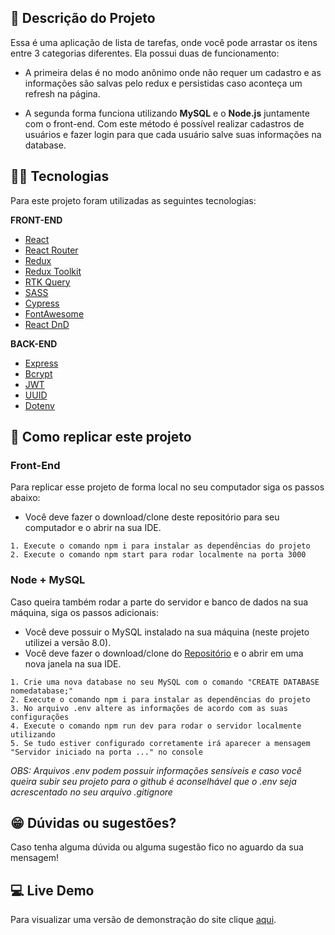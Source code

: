 ## :ledger: Descrição do Projeto
Essa é uma aplicação de lista de tarefas, onde você pode arrastar os itens entre 3 categorias diferentes. Ela possui duas de funcionamento:

- A primeira delas é no modo anônimo onde não requer um cadastro e as informações são salvas pelo redux e persistidas caso aconteça um refresh na página.

- A segunda forma funciona utilizando **MySQL** e o **Node.js** juntamente com o front-end. Com este método é possível realizar cadastros de usuários e fazer login para que cada usuário salve suas informações na database.

## :man_technologist: Tecnologias

Para este projeto foram utilizadas as seguintes tecnologias:

**FRONT-END**

- [React](https://pt-br.reactjs.org/)
- [React Router](https://reactrouter.com/)
- [Redux](https://redux.js.org/)
- [Redux Toolkit](https://redux-toolkit.js.org/)
- [RTK Query](https://redux-toolkit.js.org/rtk-query/overview)
- [SASS](https://sass-lang.com/)
- [Cypress](https://www.cypress.io/)
- [FontAwesome](https://fontawesome.com/)
- [React DnD](https://react-dnd.github.io/react-dnd/about)

**BACK-END**

- [Express](https://expressjs.com/pt-br/)
- [Bcrypt](https://www.npmjs.com/package/bcrypt)
- [JWT](https://jwt.io/)
- [UUID](https://www.uuidgenerator.net/)
- [Dotenv](https://www.npmjs.com/package/dotenv)

## :dvd: Como replicar este projeto
### Front-End
Para replicar esse projeto de forma local no seu computador siga os passos abaixo:

* Você deve fazer o download/clone deste repositório para seu computador e o abrir na sua IDE.
```
1. Execute o comando npm i para instalar as dependências do projeto
2. Execute o comando npm start para rodar localmente na porta 3000
```

### Node + MySQL
Caso queira também rodar a parte do servidor e banco de dados na sua máquina, siga os passos adicionais:
* Você deve possuir o MySQL instalado na sua máquina (neste projeto utilizei a versão 8.0).
* Você deve fazer o download/clone do [Repositório](https://github.com/rodhenr/Backend-ToDo-List) e o abrir em uma nova janela na sua IDE.
```
1. Crie uma nova database no seu MySQL com o comando "CREATE DATABASE nomedatabase;"
2. Execute o comando npm i para instalar as dependências do projeto
3. No arquivo .env altere as informações de acordo com as suas configurações
4. Execute o comando npm run dev para rodar o servidor localmente utilizando
5. Se tudo estiver configurado corretamente irá aparecer a mensagem "Servidor iniciado na porta ..." no console
```

*OBS: Arquivos .env podem possuir informações sensíveis e caso você queira subir seu projeto para o github é aconselhável que o .env seja acrescentado no seu arquivo .gitignore*

## :grin: Dúvidas ou sugestões?
Caso tenha alguma dúvida ou alguma sugestão fico no aguardo da sua mensagem!

## :computer: Live Demo
Para visualizar uma versão de demonstração do site clique [aqui](https://rodhenr.github.io/ToDo-List/).